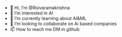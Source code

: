 - 👋 Hi, I’m @Rsivaramakrishna
- 👀 I’m interested in AI
- 🌱 I’m currently learning about AI&ML
- 💞️ I’m looking to collaborate on Ai based companies
- 📫 How to reach me DM in github

<!---
Rsivaramakrishna/Rsivaramakrishna is a ✨ special ✨ repository because its `README.md` (this file) appears on your GitHub profile.
You can click the Preview link to take a look at your changes.
--->
